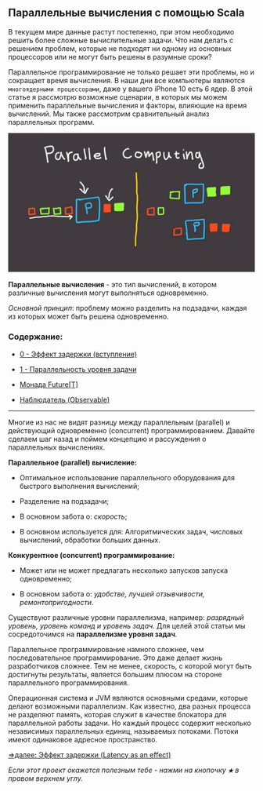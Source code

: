 ## Параллельные вычисления с помощью Scala

В текущем мире данные растут постепенно, при этом необходимо решить более сложные вычислительные задачи. Что нам делать 
с решением проблем, которые не подходят ни одному из основных процессоров или не могут быть решены в разумные сроки?

Параллельное программирование не только решает эти проблемы, но и сокращает время вычисления. В наши дни все компьютеры 
являются `многоядерными процессорами`, даже у вашего iPhone 10 есть 6 ядер. В этой статье я рассмотрю возможные сценарии,
 в которых мы можем применить параллельные вычисления и факторы, влияющие на время вычислений. Мы также рассмотрим 
 сравнительный анализ параллельных программ.

![alt text](https://github.com/steklopod/Parallel-Programming/blob/master/src/main/resources/images/parallel_computing.jpg "parallel_computing")

**Параллельные вычисления** - это тип вычислений, в котором различные вычисления могут выполняться одновременно.

_Основной принцип_: проблему можно разделить на подзадачи, каждая из которых может быть решена одновременно.

### Содержание:

* [0 - Эффект задержки (вступление)](https://github.com/steklopod/Parallel-Programming/blob/master/src/main/resources/readmes/theory_1.md)

* [1 - Параллельность уровня задачи](https://github.com/steklopod/Parallel-Programming/blob/master/src/main/resources/readmes/task_level_parallelism.md)

* [Монада Future[T]](https://github.com/steklopod/Parallel-Programming/blob/master/src/main/resources/readmes/Future.md)

* [Наблюдатель (Observable)](https://github.com/steklopod/Parallel-Programming/blob/master/src/main/resources/readmes/Observable.md)

___

Многие из нас не видят разницу между параллельным (parallel) и действующий одновременно (concurrent) программированием. 
Давайте сделаем шаг назад и поймем концепцию и рассуждения о параллельных вычислениях.

**Параллельное (parallel) вычисление:**

* Оптимальное использование параллельного оборудования для быстрого выполнения вычислений;

* Разделение на подзадачи;

* В основном забота о: _скорость_;

* В основном используется для: Алгоритмических задач, числовых вычислений, обработки больших данных.

**Конкурентное (concurrent) программирование:**

* Может или не может предлагать несколько запусков запуска одновременно;

* В основном забота о: _удобстве, лучшей отзывчивости, ремонтопригодности_.

Существуют различные уровни параллелизма, например: _разрядный уровень, уровень команд и уровень задач_. Для целей этой 
статьи мы сосредоточимся на **параллелизме уровня задач**.

Параллельное программирование намного сложнее, чем последовательное программирование. Это даже делает жизнь разработчиков 
сложнее. Тем не менее, скорость, с которой могут быть достигнуты результаты, является большим плюсом на стороне параллельного 
программирования.

Операционная система и JVM являются основными средами, которые делают возможными параллелизм. Как известно, два разных 
процесса не разделяют память, которая служит в качестве блокатора для параллельной работы задачи. Но каждый процесс 
содержит несколько независимых параллельных единиц, называемых потоками. Потоки имеют одинаковое адресное пространство.


[=>далее: Эффект задержки (Latency as an effect)](https://github.com/steklopod/Parallel-Programming/blob/master/src/main/resources/readmes/theory_1.md)


_Если этот проект окажется полезным тебе - нажми на кнопочку **`★`** в правом верхнем углу._
